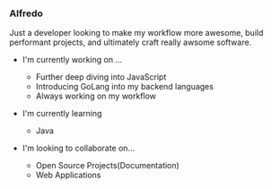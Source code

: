 ### Alfredo

Just a developer looking to make my workflow more awesome, build performant projects, and ultimately craft really awsome software. 

- I'm currently working on ...
  - Further deep diving into JavaScript
  - Introducing GoLang into my backend languages
  - Always working on my workflow
 
- I'm currently learning
  - Java
    
- I'm looking to collaborate on...
  - Open Source Projects(Documentation)
  - Web Applications


<!--
**Alfredoeb9/Alfredoeb9** is a ✨ _special_ ✨ repository because its `README.md` (this file) appears on your GitHub profile.

Here are some ideas to get you started:

- 🔭 I’m currently working on ...
- 🌱 I’m currently learning ...
- 👯 I’m looking to collaborate on ...
- 🤔 I’m looking for help with ...
- 💬 Ask me about ...
- 📫 How to reach me: ...
- 😄 Pronouns: ...
- ⚡ Fun fact: ...
-->
